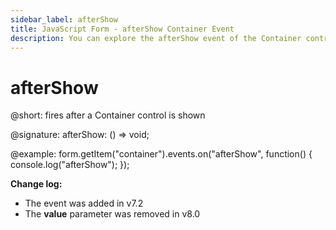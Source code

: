 ```yaml
---
sidebar_label: afterShow
title: JavaScript Form - afterShow Container Event 
description: You can explore the afterShow event of the Container control of Form in the documentation of the DHTMLX JavaScript UI library. Browse developer guides and API reference, try out code examples and live demos, and download a free 30-day evaluation version of DHTMLX Suite 7.
---
```


# afterShow

@short: fires after a Container control is shown

@signature: afterShow: () => void;

@example:
form.getItem("container").events.on("afterShow", function() {
    console.log("afterShow");
});

**Change log:**
- The event was added in v7.2
- The **value** parameter was removed in v8.0
